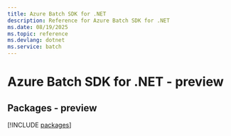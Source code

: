 ```yaml
---
title: Azure Batch SDK for .NET
description: Reference for Azure Batch SDK for .NET
ms.date: 08/19/2025
ms.topic: reference
ms.devlang: dotnet
ms.service: batch
---
```

# Azure Batch SDK for .NET - preview
## Packages - preview
[!INCLUDE [packages](batch-index.md)]